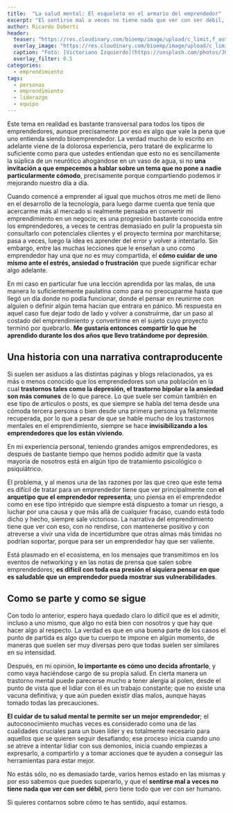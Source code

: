 ```yaml
---
title:  "La salud mental: El esqueleto en el armario del emprendedor"
excerpt: "El sentirse mal a veces no tiene nada que ver con ser débil, pero tiene todo que ver con ser humano."
author: Ricardo Doberti
header:
  teaser: "https://res.cloudinary.com/bioemp/image/upload/c_limit,f_auto,q_auto,w_400/b2/decisiones.jpg"
  overlay_image: "https://res.cloudinary.com/bioemp/image/upload/c_limit,f_auto,q_auto,w_1200/b2/decisiones.jpg"
  caption: "Foto: [Victoriano Izquierdo](https://unsplash.com/photos/JG35CpZLfVs) @ Unsplash"
  overlay_filter: 0.5
categories:
  - emprendimiento
tags:
  - personas
  - emprendimiento
  - liderazgo
  - equipo
---
```


Este tema en realidad es bastante transversal para todos los tipos de emprendedores, aunque precisamente por eso es algo que vale la pena que uno entienda siendo bioemprendedor. La verdad mucho de lo escrito en adelante viene de la dolorosa experiencia, pero trataré de explicarme lo suficiente como para que ustedes entiendan que esto no es sencillamente la súplica de un neurótico ahogándose en un vaso de agua, si no **una invitación a que empecemos a hablar sobre un tema que no pone a nadie particularmente cómodo**, precisamente porque compartiendo podemos ir mejorando nuestro día a día. 

Cuando comencé a emprender al igual que muchos otros me metí de lleno en el desarrollo de la tecnología, para luego darme cuenta que tenía que acercarme más al mercado si realmente pensaba en convertir mi emprendimiento en un negocio; es una progresión bastante conocida entre los emprendedores, a veces te centras demasiado en pulir la propuesta sin consultarlo con potenciales clientes y el proyecto termina por marchitarse; pasa a veces, luego la idea es aprender del error y volver a intentarlo. Sin embargo, entre las muchas lecciones que le enseñan a uno como emprendedor hay una que no es muy compartida, el **cómo cuidar de uno mismo ante el estrés, ansiedad o frustración** que puede significar echar algo adelante. 

En mi caso en particular fue una lección aprendida por las malas, de una manera lo suficientemente paulatina como para no preocuparme hasta que llegó un día donde no podía funcionar, donde el pensar en reunirme con alguien o definir algún tema hacían que entrara en pánico. Mi respuesta en aquel caso fue dejar todo de lado y volver a construirme, dar un paso al costado del emprendimiento y convertirme en el sujeto cuyo proyecto terminó por quebrarlo. **Me gustaría entonces compartir lo que he aprendido durante los dos años que llevo tratándome por depresión**.

## Una historia con una narrativa contraproducente

Si suelen ser asiduos a las distintas páginas y blogs relacionados, ya es más o menos conocido que los emprendedores son una población en la cual **trastornos tales como la depresión, el trastorno bipolar o la ansiedad son más comunes** de lo que parece. Lo que suele ser común también en ese tipo de artículos o posts, es que siempre se habla del tema desde una cómoda tercera persona o bien desde una primera persona ya felizmente recuperada, por lo que a pesar de que se hable mucho de los trastornos mentales en el emprendimiento, siempre se hace **invisibilizando a los emprendedores que los están viviendo**.

En mi experiencia personal, teniendo grandes amigos emprendedores, es después de bastante tiempo que hemos podido admitir que la vasta mayoría de nosotros está en algún tipo de tratamiento psicológico o psiquiátrico.

El problema, y al menos una de las razones por las que creo que este tema es difícil de tratar para un emprendedor tiene que ver principalmente con **el arquetipo que el emprendedor representa**; uno piensa en el emprendedor como en ese tipo intrépido que siempre está dispuesto a tomar un riesgo, a luchar por una causa y que más allá de cualquier fracaso, cuando está todo dicho y hecho, siempre sale victorioso. La narrativa del emprendimiento tiene que ver con eso, con no rendirse, con mantenerse positivo y con atreverse a vivir una vida de incertidumbre que otras almas más tímidas no podrían soportar, porque para ser un emprendedor hay que ser valiente.

Está plasmado en el ecosistema, en los mensajes que transmitimos en los eventos de networking y en las notas de prensa que salen sobre emprendedores; **es difícil con toda esa presión el siquiera pensar en que es saludable que un emprendedor pueda mostrar sus vulnerabilidades**.

## Como se parte y como se sigue

Con todo lo anterior, espero haya quedado claro lo difícil que es el admitir, incluso a uno mismo, que algo no está bien con nosotros y que hay que hacer algo al respecto. La verdad es que en una buena parte de los casos el punto de partida es algo que tu cuerpo te impone en algún momento, de maneras que suelen ser muy diversas pero que todas suelen ser similares en su intensidad.

Después, en mi opinión, **lo importante es cómo uno decida afrontarlo**, y como vaya haciéndose cargo de su propia salud. En cierta manera un trastorno mental puede parecerse mucho a tener alergia al polen, desde el punto de vista que el lidiar con él es un trabajo constante; que no existe una vacuna definitiva; y que aún pueden existir días malos, aunque hayas tomado todas las precauciones.

**El cuidar de tu salud mental te permite ser un mejor emprendedor**; el autoconocimiento muchas veces es considerado como una de las cualidades cruciales para un buen líder y es totalmente necesario para aquellos que se quieren seguir desafiando; ese proceso inicia cuando uno se atreve a intentar lidiar con sus demonios, inicia cuando empiezas a expresarlo, a compartirlo y a tomar acciones que te ayuden a conseguir las herramientas para estar mejor.

No estás sólo, no es demasiado tarde, varios hemos estado en las mismas y por eso sabemos que puedes superarlo, y que el **sentirse mal a veces no tiene nada que ver con ser débil**, pero tiene todo que ver con ser humano. 

Si quieres contarnos sobre cómo te has sentido, aquí estamos.
